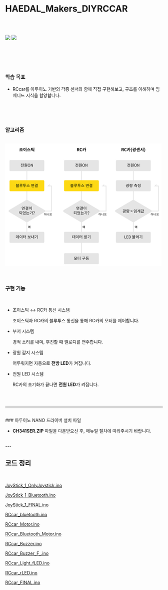 # HAEDAL_Makers_DIYRCCAR
<br><br>

<img src = "IMG/1.JPG" width = "350">
<img src = "IMG/2.JPG" width = "350">

<br><br>
---


### 학습 목표  
- RCcar를 아두이노 기반의 각종 센서와 함께 직접 구현해보고, 구조를 이해하며 임베디드 지식을 함양합니다.
  
<br>
<br>
<br>

### 알고리즘 
<br>
<img src = "IMG/alg.jpg" width = "500">


<br>
<br>
<br>

### 구현 기능
<br>

- 조이스틱 ↔ RC카 통신 시스템   
  
    조이스틱과 RC카의 블루투스 통신을 통해 RC카의 모터를 제어합니다.   

- 부저 시스템   
  
    경적 소리를 내며, 후진할 때 멜로디를 연주합니다.   

- 광원 감지 시스템  
  
    어두워지면 자동으로 **전방 LED**가 켜집니다.

- 전원 LED 시스템  

    RC카의 초기화가 끝나면 **전원 LED**가 켜집니다.

<br>
<br>


---
<br>
### 아두이노 NANO 드라이버 설치 파일
<br>

- **CH341SER.ZIP** 파일을 다운받으신 후, 메뉴얼 절차에 따라주시기 바랍니다.  
<br>
---
<br>

## 코드 정리 
<br>

[JoyStick_1_OnlyJoystick.ino](JoyStick_1_OnlyJoystick/JoyStick_1_OnlyJoystick.ino)

[JoyStick_1_Bluetooth.ino](JoyStick_1_Bluetooth/JoyStick_1_Bluetooth.ino)

[JoyStick_1_FINAL.ino](JoyStick_1_FINAL/JoyStick_1_FINAL.ino)

[RCcar_bluetooth.ino](RCcar_bluetooth/RCcar_bluetooth.ino)

[RCcar_Motor.ino](RCcar_Motor/RCcar_Motor.ino)

[RCcar_Bluetooth_Motor.ino](RCcar_Bluetooth_Motor/RCcar_Bluetooth_Motor.ino)

[RCcar_Buzzer.ino](RCcar_Buzzer/RCcar_Buzzer.ino)

[RCcar_Buzzer_F_.ino](RCcar_Buzzer_F_/RCcar_Buzzer_F_.ino)


[RCcar_Light_fLED.ino](RCcar_Light_fLED/RCcar_Light_fLED.ino)

[RCcar_rLED.ino](RCcar_rLED/RCcar_rLED.ino)

[RCcar_FINAL.ino](RCcar_FINAL/RCcar_FINAL.ino)

